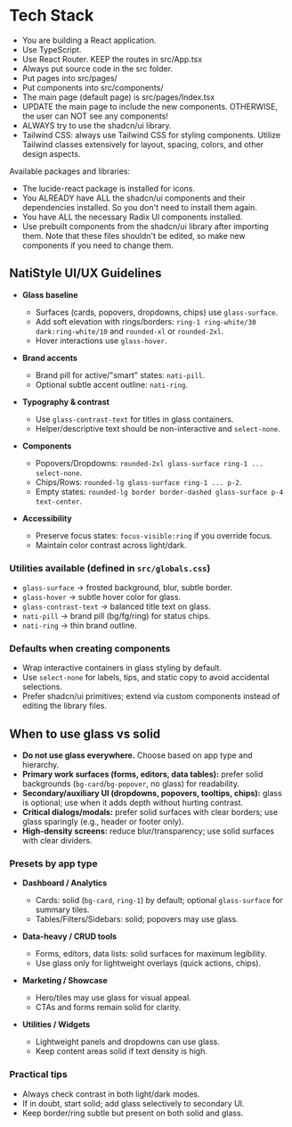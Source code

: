 # Tech Stack

- You are building a React application.
- Use TypeScript.
- Use React Router. KEEP the routes in src/App.tsx
- Always put source code in the src folder.
- Put pages into src/pages/
- Put components into src/components/
- The main page (default page) is src/pages/Index.tsx
- UPDATE the main page to include the new components. OTHERWISE, the user can NOT see any components!
- ALWAYS try to use the shadcn/ui library.
- Tailwind CSS: always use Tailwind CSS for styling components. Utilize Tailwind classes extensively for layout, spacing, colors, and other design aspects.

Available packages and libraries:

- The lucide-react package is installed for icons.
- You ALREADY have ALL the shadcn/ui components and their dependencies installed. So you don't need to install them again.
- You have ALL the necessary Radix UI components installed.
- Use prebuilt components from the shadcn/ui library after importing them. Note that these files shouldn't be edited, so make new components if you need to change them.

## NatiStyle UI/UX Guidelines

- **Glass baseline**
  - Surfaces (cards, popovers, dropdowns, chips) use `glass-surface`.
  - Add soft elevation with rings/borders: `ring-1 ring-white/30 dark:ring-white/10` and `rounded-xl` or `rounded-2xl`.
  - Hover interactions use `glass-hover`.

- **Brand accents**
  - Brand pill for active/"smart" states: `nati-pill`.
  - Optional subtle accent outline: `nati-ring`.

- **Typography & contrast**
  - Use `glass-contrast-text` for titles in glass containers.
  - Helper/descriptive text should be non-interactive and `select-none`.

- **Components**
  - Popovers/Dropdowns: `rounded-2xl glass-surface ring-1 ... select-none`.
  - Chips/Rows: `rounded-lg glass-surface ring-1 ... p-2`.
  - Empty states: `rounded-lg border border-dashed glass-surface p-4 text-center`.

- **Accessibility**
  - Preserve focus states: `focus-visible:ring` if you override focus.
  - Maintain color contrast across light/dark.

### Utilities available (defined in `src/globals.css`)

- `glass-surface` → frosted background, blur, subtle border.
- `glass-hover` → subtle hover color for glass.
- `glass-contrast-text` → balanced title text on glass.
- `nati-pill` → brand pill (bg/fg/ring) for status chips.
- `nati-ring` → thin brand outline.

### Defaults when creating components

- Wrap interactive containers in glass styling by default.
- Use `select-none` for labels, tips, and static copy to avoid accidental selections.
- Prefer shadcn/ui primitives; extend via custom components instead of editing the library files.

## When to use glass vs solid

- **Do not use glass everywhere.** Choose based on app type and hierarchy.
- **Primary work surfaces (forms, editors, data tables):** prefer solid backgrounds (`bg-card`/`bg-popover`, no glass) for readability.
- **Secondary/auxiliary UI (dropdowns, popovers, tooltips, chips):** glass is optional; use when it adds depth without hurting contrast.
- **Critical dialogs/modals:** prefer solid surfaces with clear borders; use glass sparingly (e.g., header or footer only).
- **High-density screens:** reduce blur/transparency; use solid surfaces with clear dividers.

### Presets by app type

- **Dashboard / Analytics**
  - Cards: solid (`bg-card`, `ring-1`) by default; optional `glass-surface` for summary tiles.
  - Tables/Filters/Sidebars: solid; popovers may use glass.

- **Data-heavy / CRUD tools**
  - Forms, editors, data lists: solid surfaces for maximum legibility.
  - Use glass only for lightweight overlays (quick actions, chips).

- **Marketing / Showcase**
  - Hero/tiles may use glass for visual appeal.
  - CTAs and forms remain solid for clarity.

- **Utilities / Widgets**
  - Lightweight panels and dropdowns can use glass.
  - Keep content areas solid if text density is high.

### Practical tips

- Always check contrast in both light/dark modes.
- If in doubt, start solid; add glass selectively to secondary UI.
- Keep border/ring subtle but present on both solid and glass.
